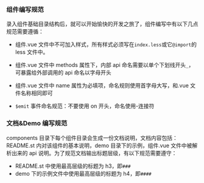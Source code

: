 ### 组件编写规范

录入组件基础目录结构后，就可以开始愉快的开发之旅了，组件编写中有以下几点规范需要遵循：

-   组件.vue 文件中不可加入样式，所有样式必须写在`index.less`或它`@import`的 less 文件中。

-   组件.vue 文件中 methods 属性下，内部 api 命名需要以单个下划线开头`_`，可暴露给外部调用的 api 命名以字母开头

-   组件.vue 文件中 name 属性为必填项，命名规则使用首字母大写，和.vue 文件名称相同即可

-   `$emit` 事件命名规范：不要使用 on 开头，命名使用-连接符


### 文档&Demo 编写规范

components 目录下每个组件目录会生成一份文档说明，文档内容包括：README.st 内对该组件的基本说明，demo 目录下的示例，组件.vue 文件中被解析出来的 api 说明。为了规范文档输出标题层级，有以下规范需要遵守：

-   README.st 中使用最高层级的标题为 h3，即`###`
-   demo 下的示例文件中使用最高层级的标题为 h4，即`####`